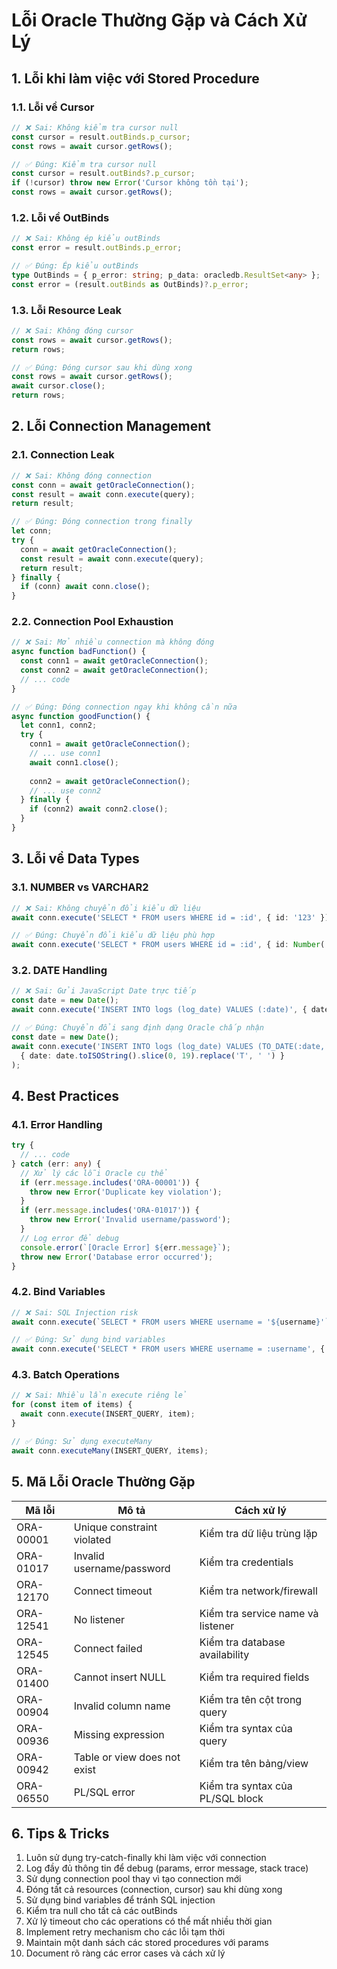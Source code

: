 # Lỗi Oracle Thường Gặp và Cách Xử Lý

## 1. Lỗi khi làm việc với Stored Procedure

### 1.1. Lỗi về Cursor
```typescript
// ❌ Sai: Không kiểm tra cursor null
const cursor = result.outBinds.p_cursor;
const rows = await cursor.getRows();

// ✅ Đúng: Kiểm tra cursor null
const cursor = result.outBinds?.p_cursor;
if (!cursor) throw new Error('Cursor không tồn tại');
const rows = await cursor.getRows();
```

### 1.2. Lỗi về OutBinds
```typescript
// ❌ Sai: Không ép kiểu outBinds
const error = result.outBinds.p_error;

// ✅ Đúng: Ép kiểu outBinds
type OutBinds = { p_error: string; p_data: oracledb.ResultSet<any> };
const error = (result.outBinds as OutBinds)?.p_error;
```

### 1.3. Lỗi Resource Leak
```typescript
// ❌ Sai: Không đóng cursor
const rows = await cursor.getRows();
return rows;

// ✅ Đúng: Đóng cursor sau khi dùng xong
const rows = await cursor.getRows();
await cursor.close();
return rows;
```

## 2. Lỗi Connection Management

### 2.1. Connection Leak
```typescript
// ❌ Sai: Không đóng connection
const conn = await getOracleConnection();
const result = await conn.execute(query);
return result;

// ✅ Đúng: Đóng connection trong finally
let conn;
try {
  conn = await getOracleConnection();
  const result = await conn.execute(query);
  return result;
} finally {
  if (conn) await conn.close();
}
```

### 2.2. Connection Pool Exhaustion
```typescript
// ❌ Sai: Mở nhiều connection mà không đóng
async function badFunction() {
  const conn1 = await getOracleConnection();
  const conn2 = await getOracleConnection();
  // ... code
}

// ✅ Đúng: Đóng connection ngay khi không cần nữa
async function goodFunction() {
  let conn1, conn2;
  try {
    conn1 = await getOracleConnection();
    // ... use conn1
    await conn1.close();
    
    conn2 = await getOracleConnection();
    // ... use conn2
  } finally {
    if (conn2) await conn2.close();
  }
}
```

## 3. Lỗi về Data Types

### 3.1. NUMBER vs VARCHAR2
```typescript
// ❌ Sai: Không chuyển đổi kiểu dữ liệu
await conn.execute('SELECT * FROM users WHERE id = :id', { id: '123' });

// ✅ Đúng: Chuyển đổi kiểu dữ liệu phù hợp
await conn.execute('SELECT * FROM users WHERE id = :id', { id: Number('123') });
```

### 3.2. DATE Handling
```typescript
// ❌ Sai: Gửi JavaScript Date trực tiếp
const date = new Date();
await conn.execute('INSERT INTO logs (log_date) VALUES (:date)', { date });

// ✅ Đúng: Chuyển đổi sang định dạng Oracle chấp nhận
const date = new Date();
await conn.execute('INSERT INTO logs (log_date) VALUES (TO_DATE(:date, \'YYYY-MM-DD HH24:MI:SS\'))', 
  { date: date.toISOString().slice(0, 19).replace('T', ' ') }
);
```

## 4. Best Practices

### 4.1. Error Handling
```typescript
try {
  // ... code
} catch (err: any) {
  // Xử lý các lỗi Oracle cụ thể
  if (err.message.includes('ORA-00001')) {
    throw new Error('Duplicate key violation');
  }
  if (err.message.includes('ORA-01017')) {
    throw new Error('Invalid username/password');
  }
  // Log error để debug
  console.error(`[Oracle Error] ${err.message}`);
  throw new Error('Database error occurred');
}
```

### 4.2. Bind Variables
```typescript
// ❌ Sai: SQL Injection risk
await conn.execute(`SELECT * FROM users WHERE username = '${username}'`);

// ✅ Đúng: Sử dụng bind variables
await conn.execute('SELECT * FROM users WHERE username = :username', { username });
```

### 4.3. Batch Operations
```typescript
// ❌ Sai: Nhiều lần execute riêng lẻ
for (const item of items) {
  await conn.execute(INSERT_QUERY, item);
}

// ✅ Đúng: Sử dụng executeMany
await conn.executeMany(INSERT_QUERY, items);
```

## 5. Mã Lỗi Oracle Thường Gặp

| Mã lỗi | Mô tả | Cách xử lý |
|---------|---------|------------|
| ORA-00001 | Unique constraint violated | Kiểm tra dữ liệu trùng lặp |
| ORA-01017 | Invalid username/password | Kiểm tra credentials |
| ORA-12170 | Connect timeout | Kiểm tra network/firewall |
| ORA-12541 | No listener | Kiểm tra service name và listener |
| ORA-12545 | Connect failed | Kiểm tra database availability |
| ORA-01400 | Cannot insert NULL | Kiểm tra required fields |
| ORA-00904 | Invalid column name | Kiểm tra tên cột trong query |
| ORA-00936 | Missing expression | Kiểm tra syntax của query |
| ORA-00942 | Table or view does not exist | Kiểm tra tên bảng/view |
| ORA-06550 | PL/SQL error | Kiểm tra syntax của PL/SQL block |

## 6. Tips & Tricks

1. Luôn sử dụng try-catch-finally khi làm việc với connection
2. Log đầy đủ thông tin để debug (params, error message, stack trace)
3. Sử dụng connection pool thay vì tạo connection mới
4. Đóng tất cả resources (connection, cursor) sau khi dùng xong
5. Sử dụng bind variables để tránh SQL injection
6. Kiểm tra null cho tất cả các outBinds
7. Xử lý timeout cho các operations có thể mất nhiều thời gian
8. Implement retry mechanism cho các lỗi tạm thời
9. Maintain một danh sách các stored procedures với params
10. Document rõ ràng các error cases và cách xử lý 